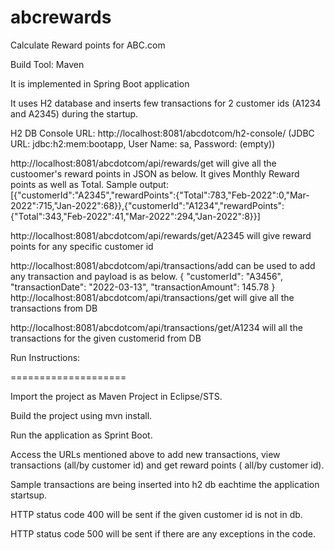 # abcrewards
Calculate Reward points for ABC.com

Build Tool: Maven

It is implemented in Spring Boot application

It uses H2 database and inserts few transactions for 2 customer ids (A1234 and A2345) during the startup.

H2 DB Console URL: http://localhost:8081/abcdotcom/h2-console/ (JDBC URL: jdbc:h2:mem:bootapp, User Name: sa, Password: (empty))

http://localhost:8081/abcdotcom/api/rewards/get will give all the custoomer's reward points in JSON as below. It gives Monthly Reward points as well as Total.
Sample output:
[{"customerId":"A2345","rewardPoints":{"Total":783,"Feb-2022":0,"Mar-2022":715,"Jan-2022":68}},{"customerId":"A1234","rewardPoints":{"Total":343,"Feb-2022":41,"Mar-2022":294,"Jan-2022":8}}]

http://localhost:8081/abcdotcom/api/rewards/get/A2345 will give reward points for any specific customer id

http://localhost:8081/abcdotcom/api/transactions/add can be used to add any transaction and payload is as below.
        {
        "customerId": "A3456",
        "transactionDate": "2022-03-13",
        "transactionAmount": 145.78
        }
http://localhost:8081/abcdotcom/api/transactions/get will give all the transactions from DB

http://localhost:8081/abcdotcom/api/transactions/get/A1234 will all the transactions for the given customerid from DB

Run Instructions:

====================

Import the project as Maven Project in Eclipse/STS.

Build the project using mvn install.

Run the application as Sprint Boot.

Access the URLs mentioned above to add new transactions, view transactions (all/by customer id) and get reward points ( all/by customer id).

Sample transactions are being inserted into h2 db eachtime the application startsup.

HTTP status code 400 will be sent if the given customer id is not in db.

HTTP status code 500 will be sent if there are any exceptions in the code.
